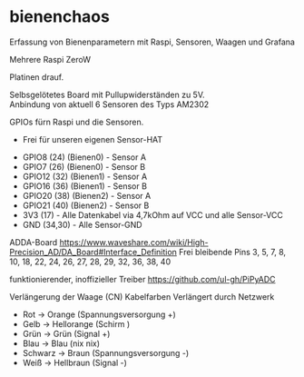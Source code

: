 # bienenchaos
Erfassung von Bienenparametern mit Raspi, Sensoren, Waagen und Grafana

Mehrere Raspi ZeroW

Platinen drauf.

Selbsgelötetes Board mit Pullupwiderständen zu 5V.  
Anbindung von aktuell 6 Sensoren des Typs AM2302

GPIOs fürn Raspi und die Sensoren.
- Frei für unseren eigenen Sensor-HAT
* GPIO8 (24)   (Bienen0) - Sensor A
* GPIO7 (26)   (Bienen0) - Sensor B
* GPIO12 (32)   (Bienen1) - Sensor A
* GPIO16 (36)   (Bienen1) - Sensor B
* GPIO20 (38)   (Bienen2) - Sensor A
* GPIO21 (40)   (Bienen2) - Sensor B
* 3V3 (17) - Alle Datenkabel via 4,7kOhm auf VCC und alle Sensor-VCC
* GND (34,30) - Alle Sensor-GND



ADDA-Board
https://www.waveshare.com/wiki/High-Precision_AD/DA_Board#Interface_Definition
Frei bleibende Pins
3, 5, 7, 8, 10, 18, 22, 24, 26, 27, 28, 29, 32, 36, 38, 40

funktionierender, inoffizieller Treiber
https://github.com/ul-gh/PiPyADC


Verlängerung der Waage (CN) Kabelfarben
Verlängert durch Netzwerk
* Rot -> Orange  (Spannungsversorgung +)
* Gelb -> Hellorange  (Schirm )
* Grün -> Grün   (Signal +)
* Blau -> Blau  (nix nix)
* Schwarz -> Braun  (Spannungsversorgung -)
* Weiß -> Hellbraun (Signal -)
